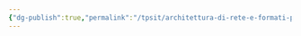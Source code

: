 ```yaml
---
{"dg-publish":true,"permalink":"/tpsit/architettura-di-rete-e-formati-per-lo-scambio-dei-dati/","dgPassFrontmatter":true}
---
```


